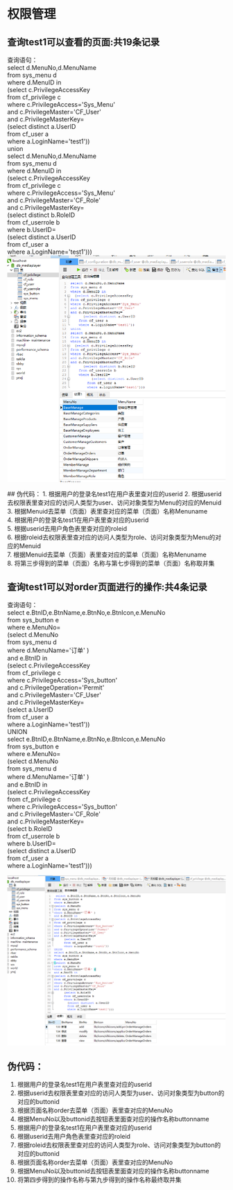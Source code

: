 # 权限管理</br>
## 查询test1可以查看的页面:共19条记录  
查询语句：  
select d.MenuNo,d.MenuName  
from sys_menu d  
where d.MenuID in  
	(select c.PrivilegeAccessKey  
from cf_privilege c  
where c.PrivilegeAccess='Sys_Menu'   
and c.PrivilegeMaster='CF_User'  
and c.PrivilegeMasterKey=  
			(select distinct a.UserID  
		from cf_user a  
		where a.LoginName='test1'))  
union   
select d.MenuNo,d.MenuName  
from sys_menu d  
where d.MenuID in  
	(select c.PrivilegeAccessKey  
from cf_privilege c  
where c.PrivilegeAccess='Sys_Menu'   
and c.PrivilegeMaster='CF_Role'  
and c.PrivilegeMasterKey=  
			(select distinct b.RoleID  
		from cf_userrole b  
		where b.UserID=  
					(select distinct a.UserID  
				from cf_user a  
				where a.LoginName='test1')))  
![查询test1可以查看的页面](images/1.PNG)  
<p></p>
## 伪代码：
1.	根据用户的登录名test1在用户表里查对应的userid  
2.	根据userid去权限表里查对应的访问人类型为user、访问对象类型为Menu的对应的Menuid  
3.	根据Menuid去菜单（页面）表里查对应的菜单（页面）名称Menuname</br>
4.	 根据用户的登录名test1在用户表里查对应的userid</br>
5.	根据userid去用户角色表里查对应的roleid</br>
6.	根据roleid去权限表里查对应的访问人类型为role、访问对象类型为Menu的对应的Menuid</br>
7.	根据Menuid去菜单（页面）表里查对应的菜单（页面）名称Menuname</br>
8.	将第三步得到的菜单（页面）名称与第七步得到的菜单（页面）名称取并集</br>
<p></p>
<p></p>

## 查询test1可以对order页面进行的操作:共4条记录  
查询语句：  
select e.BtnID,e.BtnName,e.BtnNo,e.BtnIcon,e.MenuNo  
from sys_button e  
where e.MenuNo=  
(select d.MenuNo  
from sys_menu d  
where d.MenuName='订单' )  
and e.BtnID in  
(select c.PrivilegeAccessKey  
from cf_privilege c  
where c.PrivilegeAccess='Sys_button'  
and c.PrivilegeOperation='Permit'  
and c.PrivilegeMaster='CF_User'  
and c.PrivilegeMasterKey=  
			(select a.UserID  
			from cf_user a   
			where a.LoginName='test1'))  
UNION  
select e.BtnID,e.BtnName,e.BtnNo,e.BtnIcon,e.MenuNo  
from sys_button e  
where e.MenuNo=  
(select d.MenuNo  
from sys_menu d  
where d.MenuName='订单' )  
and e.BtnID in  
(select c.PrivilegeAccessKey  
from cf_privilege c  
where c.PrivilegeAccess='Sys_button'  
and c.PrivilegeMaster='CF_Role'  
and c.PrivilegeMasterKey=  
			(select b.RoleID  
			from cf_userrole b   
			where b.UserID=  
				(select distinct a.UserID  
				from cf_user a  
				where a.LoginName='test1')))  

![查询test1可以对order页面进行的操作](images/2.PNG)
<p></p>

## 伪代码：  
1.	根据用户的登录名test1在用户表里查对应的userid  
2.	根据userid去权限表里查对应的访问人类型为user、访问对象类型为button的对应的buttonid</br>
3.	根据页面名称order去菜单（页面）表里查对应的MenuNo</br>
4.	根据MenuNo以及buttonid去按钮表里面查对应的操作名称buttonname</br>
5.	根据用户的登录名test1在用户表里查对应的userid</br>
6.	根据userid去用户角色表里查对应的roleid</br>
7.	根据roleid去权限表里查对应的访问人类型为role、访问对象类型为button的对应的buttonid</br>
8.	根据页面名称order去菜单（页面）表里查对应的MenuNo</br>
9.	根据MenuNo以及buttonid去按钮表里面查对应的操作名称buttonname</br>
10.	将第四步得到的操作名称与第九步得到的操作名称最终取并集</br>


